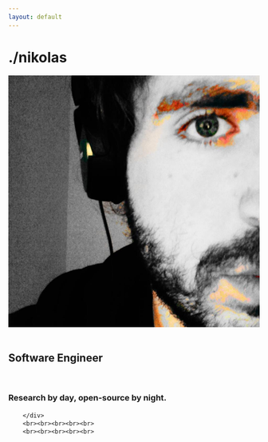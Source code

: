 ```yaml
---
layout: default
---
```


<div class="main-content">
        <h1>./nikolas</h1>
        <div class="col-4">
            <img class="home-img" src="./assest/images/nb1.png" alt="nb" />
        </div>
        <div class="col-6">
            <br>
            <h2><b>Software Engineer</b></h2>
            <br>
            <h3>Research by <b>day</b>, open-source by <b>night.</b></h3>

        </div>
        <br><br><br><br><br>
        <br><br><br><br><br>
</div>
